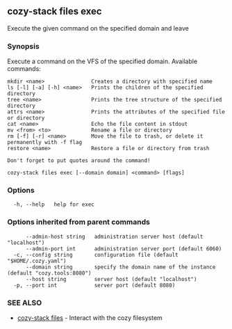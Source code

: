 ## cozy-stack files exec

Execute the given command on the specified domain and leave

### Synopsis

Execute a command on the VFS of the specified domain.
Available commands:

    mkdir <name>               Creates a directory with specified name
    ls [-l] [-a] [-h] <name>   Prints the children of the specified directory
    tree <name>                Prints the tree structure of the specified directory
    attrs <name>               Prints the attributes of the specified file or directory
    cat <name>                 Echo the file content in stdout
    mv <from> <to>             Rename a file or directory
    rm [-f] [-r] <name>        Move the file to trash, or delete it permanently with -f flag
    restore <name>             Restore a file or directory from trash

	Don't forget to put quotes around the command!


```
cozy-stack files exec [--domain domain] <command> [flags]
```

### Options

```
  -h, --help   help for exec
```

### Options inherited from parent commands

```
      --admin-host string   administration server host (default "localhost")
      --admin-port int      administration server port (default 6060)
  -c, --config string       configuration file (default "$HOME/.cozy.yaml")
      --domain string       specify the domain name of the instance (default "cozy.tools:8080")
      --host string         server host (default "localhost")
  -p, --port int            server port (default 8080)
```

### SEE ALSO

* [cozy-stack files](cozy-stack_files.md)	 - Interact with the cozy filesystem

